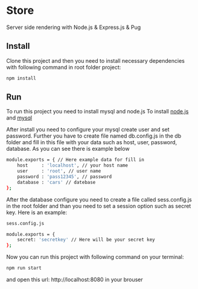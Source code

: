 # Store
Server side rendering with Node.js &amp; Express.js &amp; Pug
## Install
Clone this project and then you need to install necessary dependencies with following command in root folder project:
```sh
npm install
```
## Run
To run this project you need to install mysql and node.js
To install [node.js](https://nodejs.org/) and [mysql](https://www.mysql.com/)

After install you need to configure your mysql create user and set password.
Further you have to create file named db.config.js in the db folder and fill in this file with your data such as host, user, password, database.
As you can see there is example below
```sh
module.exports = { // Here example data for fill in
    host     : 'localhost', // your host name
    user     : 'root', // user name
    password : 'pass12345', // password
    database : 'cars' // datebase
};
```
After the database configure you need to create a file called sess.config.js in the root folder and than you need to set a session option such as secret key.
Here is an example:
```sh
sess.config.js

module.exports = {
    secret: 'secretkey' // Here will be your secret key
};
```
Now you can run this project with following command on your terminal:
```sh
npm run start
```
and open this url: http://localhost:8080 in your brouser